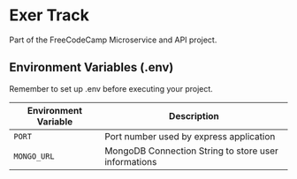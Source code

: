 # Exer Track

Part of the FreeCodeCamp Microservice and API project. 


## Environment Variables (.env)

Remember to set up .env before executing your project.

| Environment Variable | Description |
|----------------------|-------------|
| `PORT` | Port number used by express application |
| `MONGO_URL` | MongoDB Connection String to store user informations |
